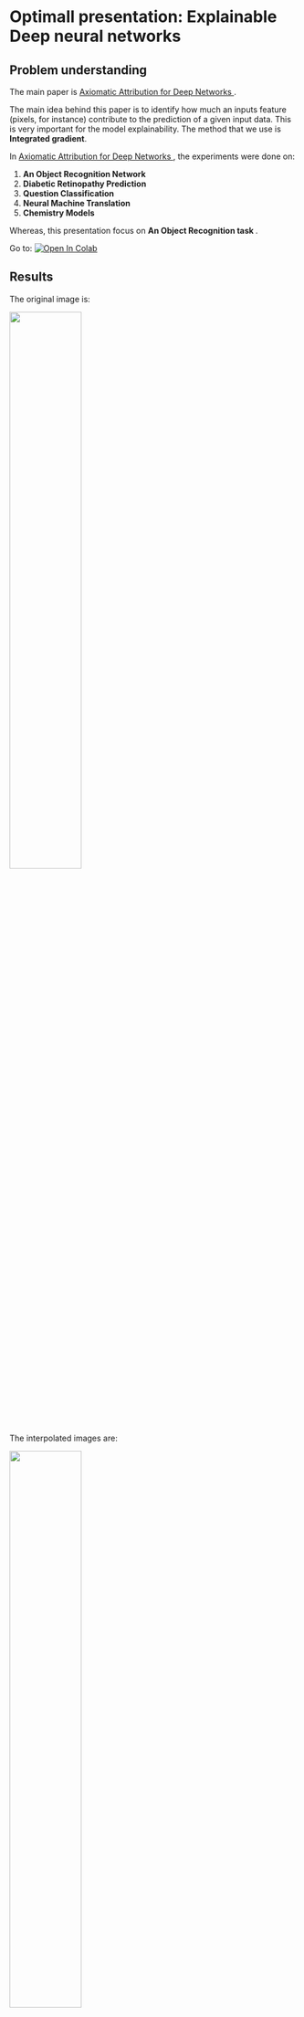 # Optimall presentation: Explainable Deep neural networks

## Problem understanding

The main paper is <a href= 'https://arxiv.org/pdf/1703.01365.pdf'> Axiomatic Attribution for Deep Networks </a>.

The main idea behind this paper is to identify how much an inputs feature (pixels, for instance) contribute to the prediction of a given input data. This is very important for the model explainability. The method that we use is <b> Integrated gradient</b>.

In <a href= 'https://arxiv.org/pdf/1703.01365.pdf'> Axiomatic Attribution for Deep Networks </a>, the experiments were done on:
<ol>
  <li> <b> An Object Recognition Network </b> </li>
  <li> <b> Diabetic Retinopathy Prediction </b> </li>
  <li> <b> Question Classification </b> </li>
  <li> <b> Neural Machine Translation </b> </li>
  <li> <b> Chemistry Models </b> </li> 
</ol>

Whereas, this presentation focus on <b> An Object Recognition task </b>.

Go to: [![Open In Colab](https://colab.research.google.com/assets/colab-badge.svg)](https://colab.research.google.com/drive/1wKN9dUU5NAwlyg6_f3iE2VpRMBVwUPH9?authuser=1#scrollTo=9vKBnbYAQkEL
)


## Results
The original image is:

<img src='https://github.com/benjaminbenteke/Axiomatic-Attribution-for-DeepNetwork/blob/main/70bfca4555cca92e.jpg' width= 50%>

The interpolated images are:

<img src='https://github.com/benjaminbenteke/Axiomatic-Attribution-for-DeepNetwork/blob/main/interpolated_images.png' width= 50% height= 50%>

<b> Experimentation results: </b> The left and right figures represent </b> gradient method </b> result and <b> Integrated Gradient method </b> results respectively. As you can see, <b> Integrated Gradient method </b> works better than <b> Gradient method </b>, because it the Integrated Gradient image seems the original image. See the Attention mask image et Attention mask + original image.

<img src='https://github.com/benjaminbenteke/Axiomatic-Attribution-for-DeepNetwork/blob/main/ig_result.png' width= 40% height= 40% align="right">

<img src='https://github.com/benjaminbenteke/Axiomatic-Attribution-for-DeepNetwork/blob/main/grad.png' width= 40%  height= 40% align="left"> 


  
# Contributors #
<h5> <a href='https://github.com/benjaminbenteke'> Benjamn Benteke Longau </a> </h5> <img src="https://raw.githubusercontent.com/benjaminbenteke/Deep_RL_Project/master/images/bennn.jpg" height= 7% width= 7%>

